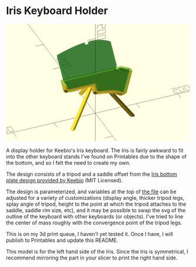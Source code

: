 # Iris Keyboard Holder

![OpenSCAD screenshot of object](iris-display-holder.png)

A display holder for Keebio's Iris keyboard. The Iris is fairly awkward to fit into the other keyboard stands I've found on Printables due to the shape of the bottom, and so I felt the need to create my own.

The design consists of a tripod and a saddle offset from the [Iris bottom plate design provided by Keebio](https://github.com/keebio/iris-case/blob/master/older-designs/rev2-only/iris-bottom-plate.svg) (MIT Licensed).

The design is parameterized, and variables at the top of [the file](iris-display-holder.scad) can be adjusted for a variety of customizations (display angle, thicker tripod legs, splay angle of tripod, height to the point at which the tripod attaches to the saddle, saddle rim size, etc), and it may be possible to swap the svg of the outline of the keyboard with other keyboards (or objects). I've tried to line the center of mass roughly with the convergence point of the tripod legs.

This is on my 3d print queue, I haven't yet tested it. Once I have, I will publish to Printables and update this README.

This model is for the left hand side of the Iris. Since the Iris is symmetrical, I recommend mirroring the part in your slicer to print the right hand side.
